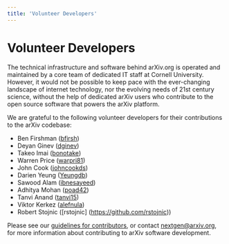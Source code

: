 ```yaml
---
title: 'Volunteer Developers'
---
```


# Volunteer Developers

The technical infrastructure and software behind arXiv.org is operated and
maintained by a core team of dedicated IT staff at Cornell University. However,
it would not be possible to keep pace with the ever-changing landscape of
internet technology, nor the evolving needs of 21st century science, without
the help of dedicated arXiv users who contribute to the open source software
that powers the arXiv platform.

We are grateful to the following volunteer developers for their contributions to
the arXiv codebase:

- Ben Firshman ([bfirsh](https://github.com/bfirsh))
- Deyan Ginev ([dginev](https://github.com/dginev))
- Takeo Imai ([bonotake](https://github.com/bonotake))
- Warren Price ([warpri81](https://github.com/warpri81))
- John Cook ([johncookds](https://github.com/johncookds))
- Darien Yeung ([Yeungdb](https://github.com/Yeungdb))
- Sawood Alam ([ibnesayeed](https://github.com/ibnesayeed))
- Adhitya Mohan ([poad42](https://github.com/poad42))
- Tanvi Anand ([tanvi15](https://github.com/tanvi15))
- Viktor Kerkez ([alefnula](https://github.com/alefnula))
- Robert Stojnic ([rstojnic] (https://github.com/rstojnic))

Please see our [guidelines for
contributors](https://github.com/arXiv/.github/blob/master/CONTRIBUTING.md), or
contact nextgen@arxiv.org, for more information about contributing to arXiv
software development.
